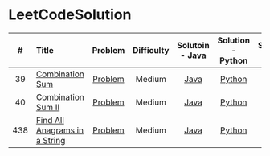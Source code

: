# LeetCodeSolution

|  #  | Title | Problem | Difficulty | Solutoin - Java | Solution - Python | Solution - Go | Tag |
|:---:|:------|:-------:|:----------:|:---------------:|:-----------------:|:-------------:|:----|
|   39| [Combination Sum](https://leetcode.com/problems/combination-sum/) | [Problem](https://github.com/wstcliyu/LeetCodeSolution/blob/main/ProblemSet/Combination_39.md) | Medium | [Java](https://github.com/wstcliyu/LeetCodeSolution/blob/main/Solution-Java/Combination_39.java) | [Python](https://github.com/wstcliyu/LeetCodeSolution/blob/main/Solution-Python/Combination_39.py) | [Go](https://github.com/wstcliyu/LeetCodeSolution/blob/main/Solution-Go/Combination_39.go) | Backtrack |
|   40| [Combination Sum II](https://leetcode.com/problems/combination-sum-ii/) | [Problem](https://github.com/wstcliyu/LeetCodeSolution/blob/main/ProblemSet/Combination_40.md) | Medium | [Java](https://github.com/wstcliyu/LeetCodeSolution/blob/main/Solution-Java/Combination_40.java) | [Python](https://github.com/wstcliyu/LeetCodeSolution/blob/main/Solution-Python/Combination_40.py) | [Go](https://github.com/wstcliyu/LeetCodeSolution/blob/main/Solution-Go/Combination_40.go) | Backtrack |
|  438| [Find All Anagrams in a String](https://leetcode.com/problems/find-all-anagrams-in-a-string/) | [Problem](https://github.com/wstcliyu/LeetCodeSolution/blob/main/ProblemSet/Find_438.md) | Medium | [Java](https://github.com/wstcliyu/LeetCodeSolution/blob/main/Solution-Java/Find_438.java) | [Python](https://github.com/wstcliyu/LeetCodeSolution/blob/main/Solution-Python/Find_438.py) | [Go](https://github.com/wstcliyu/LeetCodeSolution/blob/main/Solution-Go/Find_438.go) | Sliding Window |